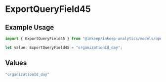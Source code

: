 # ExportQueryField45

## Example Usage

```typescript
import { ExportQueryField45 } from "@inkeep/inkeep-analytics/models/operations";

let value: ExportQueryField45 = "organizationId_day";
```

## Values

```typescript
"organizationId_day"
```